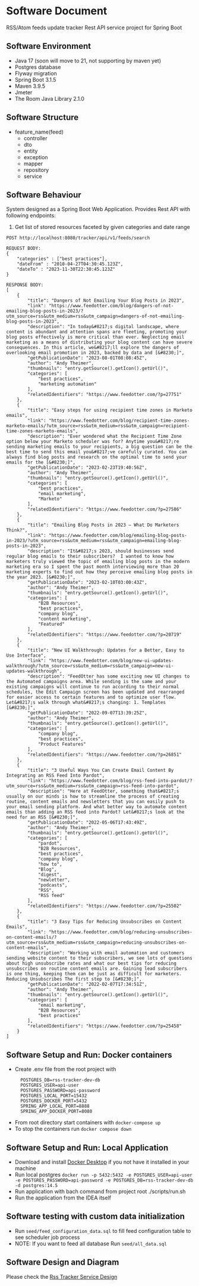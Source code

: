 # Software Document
RSS/Atom feeds update tracker Rest API service project for Spring Boot

## Software Environment

- Java 17 (soon will move to 21, not supporting by maven yet)
- Postgres database
- Flyway migration
- Spring Boot 3.1.5
- Maven 3.9.5
- Jmeter
- The Room Java Library 2.1.0

## Software Structure
- feature_name(feed) 
  - controller
  - dto
  - entity
  - exception
  - mapper
  - repository
  - service

## Software Behaviour
System designed as a Spring Boot Web Application. Provides Rest API with following endpoints:

1. Get list of stored resources faceted by given categories and date range
``` 
POST http://localhost:8080/tracker/api/v1/feeds/search

REQUEST BODY:
{
    "categories" : ["best practices"],
    "dateFrom" : "2010-04-27T04:30:45.123Z",
    "dateTo" : "2023-11-30T22:30:45.123Z"
}
    
RESPONSE BODY:
[
    {
        "title": "Dangers of Not Emailing Your Blog Posts in 2023",
        "link": "https://www.feedotter.com/blog/dangers-of-not-emailing-blog-posts-in-2023/?utm_source=rss&utm_medium=rss&utm_campaign=dangers-of-not-emailing-blog-posts-in-2023",
        "description": "In today&#8217;s digital landscape, where content is abundant and attention spans are fleeting, promoting your blog posts effectively is more critical than ever. Neglecting email marketing as a means of distributing your blog content can have severe consequences. In this article, we&#8217;ll explore the dangers of overlooking email promotion in 2023, backed by data and [&#8230;]",
        "getPublicationDate": "2023-08-01T08:08:45Z",
        "author": "Andy Theimer",
        "thumbnails": "entry.getSource().getIcon().getUrl()",
        "categories": [
            "best practices",
            "marketing automation"
        ],
        "relatedIdentifiers": "https://www.feedotter.com/?p=27751"
    },
    {
        "title": "Easy steps for using recipient time zones in Marketo emails",
        "link": "https://www.feedotter.com/blog/recipient-time-zones-marketo-emails/?utm_source=rss&utm_medium=rss&utm_campaign=recipient-time-zones-marketo-emails",
        "description": "Ever wondered what the Recipient Time Zone option below your Marketo scheduler was for? Anytime you&#8217;re sending marketing emails to your recipients, a big question can be the best time to send this email you&#8217;ve carefully curated. You can always find blog posts and research on the optimal time to send your emails for the [&#8230;]",
        "getPublicationDate": "2023-02-23T19:40:56Z",
        "author": "Andy Theimer",
        "thumbnails": "entry.getSource().getIcon().getUrl()",
        "categories": [
            "best practices",
            "email marketing",
            "Marketo"
        ],
        "relatedIdentifiers": "https://www.feedotter.com/?p=27586"
    },
    {
        "title": "Emailing Blog Posts in 2023 – What Do Marketers Think?",
        "link": "https://www.feedotter.com/blog/emailing-blog-posts-in-2023/?utm_source=rss&utm_medium=rss&utm_campaign=emailing-blog-posts-in-2023",
        "description": "It&#8217;s 2023, should businesses send regular blog emails to their subscribers?  I wanted to know how marketers truly viewed the topic of emailing blog posts in the modern marketing era so I spent the past month interviewing more than 20 marketing experts to find out how they perceive emailing blog posts in the year 2023. [&#8230;]",
        "getPublicationDate": "2023-02-10T03:00:43Z",
        "author": "Andy Theimer",
        "thumbnails": "entry.getSource().getIcon().getUrl()",
        "categories": [
            "B2B Resources",
            "best practices",
            "company blog",
            "content marketing",
            "Featured"
        ],
        "relatedIdentifiers": "https://www.feedotter.com/?p=20719"
    },
    {
        "title": "New UI Walkthrough: Updates for a Better, Easy to Use Interface",
        "link": "https://www.feedotter.com/blog/new-ui-updates-walkthrough/?utm_source=rss&utm_medium=rss&utm_campaign=new-ui-updates-walkthrough",
        "description": "FeedOtter has some exciting new UI changes to the Automated campaigns area. While sending is the same and your existing campaigns will continue to run according to their normal schedules, the Edit Campaign screen has been updated and rearranged for easier access to certain features and to optimize user flow. Let&#8217;s walk through what&#8217;s changing: 1. Templates [&#8230;]",
        "getPublicationDate": "2022-09-07T13:39:25Z",
        "author": "Andy Theimer",
        "thumbnails": "entry.getSource().getIcon().getUrl()",
        "categories": [
            "company blog",
            "best practices",
            "Product Features"
        ],
        "relatedIdentifiers": "https://www.feedotter.com/?p=26851"
    },
    {
        "title": "3 Useful Ways You Can Create Email Content By Integrating an RSS Feed Into Pardot",
        "link": "https://www.feedotter.com/blog/rss-feed-into-pardot/?utm_source=rss&utm_medium=rss&utm_campaign=rss-feed-into-pardot",
        "description": "Here at FeedOtter, something that&#8217;s usually on our minds is how to streamline the process of creating routine, content emails and newsletters that you can easily push to your email sending platform. And what better way to automate content emails than adding an RSS feed into Pardot? Let&#8217;s look at the need for an RSS [&#8230;]",
        "getPublicationDate": "2022-05-06T17:43:49Z",
        "author": "Andy Theimer",
        "thumbnails": "entry.getSource().getIcon().getUrl()",
        "categories": [
            "pardot",
            "B2B Resources",
            "best practices",
            "company blog",
            "how to",
            "Blog",
            "digest",
            "newletter",
            "podcasts",
            "RSS",
            "RSS feed"
        ],
        "relatedIdentifiers": "https://www.feedotter.com/?p=25502"
    },
    {
        "title": "3 Easy Tips for Reducing Unsubscribes on Content Emails",
        "link": "https://www.feedotter.com/blog/reducing-unsubscribes-on-content-emails/?utm_source=rss&utm_medium=rss&utm_campaign=reducing-unsubscribes-on-content-emails",
        "description": "Working with email automation and customers sending website content to their subscribers, we see lots of questions about high unsubscribe rates and what our best tips for reducing unsubscribes on routine content emails are. Gaining lead subscribers is one thing, keeping them can be just as difficult for marketers.  Reducing Unsubscribes The first step to [&#8230;]",
        "getPublicationDate": "2022-02-07T17:34:51Z",
        "author": "Andy Theimer",
        "thumbnails": "entry.getSource().getIcon().getUrl()",
        "categories": [
            "email marketing",
            "B2B Resources",
            "best practices"
        ],
        "relatedIdentifiers": "https://www.feedotter.com/?p=25458"
    }
]
```

## Software Setup and Run:  Docker containers
- Create .env file from the root project with
  ```
    POSTGRES_DB=rss-tracker-dev-db
    POSTGRES_USER=api-user
    POSTGRES_PASSWORD=api-password
    POSTGRES_LOCAL_PORT=15432
    POSTGRES_DOCKER_PORT=5432
    SPRING_APP_LOCAL_PORT=8888
    SPRING_APP_DOCKER_PORT=8080
  ```
- From root directory start containers with `docker-compose up`
- To stop the containers run `docker compose down`

## Software Setup and Run: Local Application
- Download and install [Docker Desktop](https://www.docker.com/products/docker-desktop/) if you not have it installed in your machine
- Run local postgres ```docker run -p 5432:5432 -e POSTGRES_USER=api-user  -e POSTGRES_PASSWORD=api-password -e POSTGRES_DB=rss-tracker-dev-db -d postgres:14.5```
- Run application with bach command from project root ./scripts/run.sh
- Run the application from the IDEA itself

## Software testing with custom data initialization
- Run `seed/feed_configuration_data.sql` to fill feed configuration table to see scheduler job process
- NOTE: If you want to feed all database Run `seed/all_data.sql`

## Software Design and Diagram
Please check the [Rss Tracker Service Design](design/rss-tracker-service-draft-design-flow.drawio)
